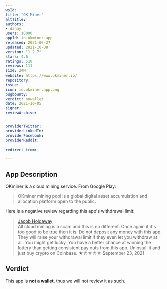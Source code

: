 ```yaml
---
wsId: 
title: "OK Miner"
altTitle: 
authors:
- danny
users: 10000
appId: io.okminer.app
released: 2021-06-27
updated: 2021-10-08
version: "1.2.7"
stars: 4.6
ratings: 510
reviews: 111
size: 24M
website: https://www.okminer.io/
repository: 
issue: 
icon: io.okminer.app.png
bugbounty: 
verdict: nowallet
date: 2021-10-05
signer: 
reviewArchive:


providerTwitter: 
providerLinkedIn: 
providerFacebook: 
providerReddit: 

redirect_from:

---
```



## App Description
OKminer is a cloud mining service. From Google Play:

> OKminer mining pool is a global digital asset accumulation and allocation platform open to the public.

Here is a negative review regarding this app's withdrawal limit:

> [Jacob Holdaway](https://play.google.com/store/apps/details?id=io.okminer.app&reviewId=gp%3AAOqpTOGq5Ae-S5udAyLjo9SvLbaslvgf40u1-IcGCujMmbdqFtZ0JXdh13_N8vjnQ9X5kXE131aCo5bgttglPG4)<br>
All cloud mining is a scam and this is no different. Once again if it's too good to be true then it is. Do not deposit any money with this app. They will raise your withdrawal limit if they even let you withdraw at all. You might get lucky. You have a better chance at winning the lottery than getting consistent pay outs from this app. Uninstall it and just buy crypto on Coinbase.
  ★☆☆☆☆ September 23, 2021 <br>


## Verdict
This app is **not a wallet**, thus we will not review it as such.
